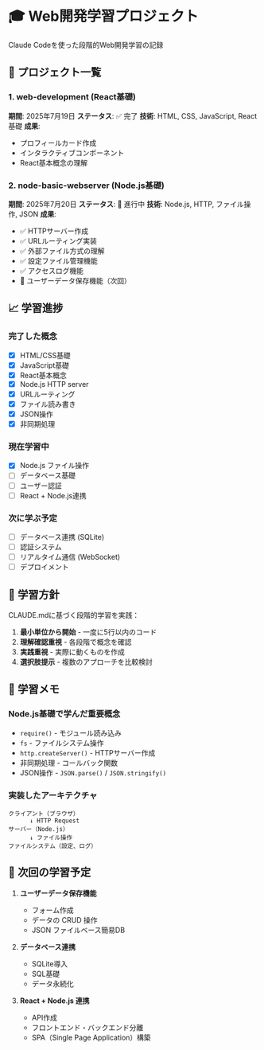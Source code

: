 # 🎓 Web開発学習プロジェクト

Claude Codeを使った段階的Web開発学習の記録

## 📂 プロジェクト一覧

### 1. web-development (React基礎)
**期間**: 2025年7月19日
**ステータス**: ✅ 完了
**技術**: HTML, CSS, JavaScript, React基礎
**成果**:
- プロフィールカード作成
- インタラクティブコンポーネント
- React基本概念の理解

### 2. node-basic-webserver (Node.js基礎)
**期間**: 2025年7月20日
**ステータス**: 🚧 進行中
**技術**: Node.js, HTTP, ファイル操作, JSON
**成果**:
- ✅ HTTPサーバー作成
- ✅ URLルーティング実装
- ✅ 外部ファイル方式の理解
- ✅ 設定ファイル管理機能
- ✅ アクセスログ機能
- 🔄 ユーザーデータ保存機能（次回）

## 📈 学習進捗

### 完了した概念
- [x] HTML/CSS基礎
- [x] JavaScript基礎
- [x] React基本概念
- [x] Node.js HTTP server
- [x] URLルーティング
- [x] ファイル読み書き
- [x] JSON操作
- [x] 非同期処理

### 現在学習中
- [x] Node.js ファイル操作
- [ ] データベース基礎
- [ ] ユーザー認証
- [ ] React + Node.js連携

### 次に学ぶ予定
- [ ] データベース連携 (SQLite)
- [ ] 認証システム
- [ ] リアルタイム通信 (WebSocket)
- [ ] デプロイメント

## 🎯 学習方針

CLAUDE.mdに基づく段階的学習を実践：
1. **最小単位から開始** - 一度に5行以内のコード
2. **理解確認重視** - 各段階で概念を確認
3. **実践重視** - 実際に動くものを作成
4. **選択肢提示** - 複数のアプローチを比較検討

## 📝 学習メモ

### Node.js基礎で学んだ重要概念
- `require()` - モジュール読み込み
- `fs` - ファイルシステム操作
- `http.createServer()` - HTTPサーバー作成
- 非同期処理 - コールバック関数
- JSON操作 - `JSON.parse()` / `JSON.stringify()`

### 実装したアーキテクチャ
```
クライアント（ブラウザ）
      ↓ HTTP Request
サーバー（Node.js）
      ↓ ファイル操作
ファイルシステム（設定、ログ）
```

## 🔄 次回の学習予定

1. **ユーザーデータ保存機能**
   - フォーム作成
   - データの CRUD 操作
   - JSON ファイルベース簡易DB

2. **データベース連携**
   - SQLite導入
   - SQL基礎
   - データ永続化

3. **React + Node.js 連携**
   - API作成
   - フロントエンド・バックエンド分離
   - SPA（Single Page Application）構築